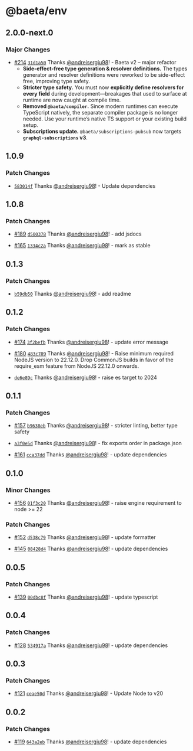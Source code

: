 # @baeta/env

## 2.0.0-next.0

### Major Changes

- [#214](https://github.com/andreisergiu98/baeta/pull/214) [`31d1a50`](https://github.com/andreisergiu98/baeta/commit/31d1a509f96535b43ae85d19c770eb1a5f09dc94) Thanks [@andreisergiu98](https://github.com/andreisergiu98)! - Baeta v2 – major refactor
  - **Side-effect-free type generation & resolver definitions.**
    The types generator and resolver definitions were reworked to be side-effect free, improving type safety.
  - **Stricter type safety.**
    You must now **explicitly define resolvers for every field** during development—breakages that used to surface at runtime are now caught at compile time.
  - **Removed `@baeta/compiler`.**
    Since modern runtimes can execute TypeScript natively, the separate compiler package is no longer needed. Use your runtime’s native TS support or your existing build setup.
  - **Subscriptions update.**
    `@baeta/subscriptions-pubsub` now targets **`graphql-subscriptions` v3**.

## 1.0.9

### Patch Changes

- [`583014f`](https://github.com/andreisergiu98/baeta/commit/583014f0bac810b25d9a8226bda2df4c9039f5e3) Thanks [@andreisergiu98](https://github.com/andreisergiu98)! - Update dependencies

## 1.0.8

### Patch Changes

- [#189](https://github.com/andreisergiu98/baeta/pull/189) [`d500378`](https://github.com/andreisergiu98/baeta/commit/d500378198e0a9c48298c4242913bca8ad348228) Thanks [@andreisergiu98](https://github.com/andreisergiu98)! - add jsdocs

- [#165](https://github.com/andreisergiu98/baeta/pull/165) [`1334c2a`](https://github.com/andreisergiu98/baeta/commit/1334c2a866676c88f0f3d380b22133d81c4e98bc) Thanks [@andreisergiu98](https://github.com/andreisergiu98)! - mark as stable

## 0.1.3

### Patch Changes

- [`b59db50`](https://github.com/andreisergiu98/baeta/commit/b59db501a83275ab2d964933080e688a3a5d8820) Thanks [@andreisergiu98](https://github.com/andreisergiu98)! - add readme

## 0.1.2

### Patch Changes

- [#174](https://github.com/andreisergiu98/baeta/pull/174) [`3f2befb`](https://github.com/andreisergiu98/baeta/commit/3f2befbb4b645e2970727482e970c4e78f0ed598) Thanks [@andreisergiu98](https://github.com/andreisergiu98)! - update error message

- [#180](https://github.com/andreisergiu98/baeta/pull/180) [`483c709`](https://github.com/andreisergiu98/baeta/commit/483c70932f815fd114732c00b74f9488d7924c72) Thanks [@andreisergiu98](https://github.com/andreisergiu98)! - Raise minimum required NodeJS version to 22.12.0. Drop CommonJS builds in favor of the require_esm feature from NodeJS 22.12.0 onwards.

- [`de6e89c`](https://github.com/andreisergiu98/baeta/commit/de6e89c1b592e280967c73a4137d24ee56ef1857) Thanks [@andreisergiu98](https://github.com/andreisergiu98)! - raise es target to 2024

## 0.1.1

### Patch Changes

- [#157](https://github.com/andreisergiu98/baeta/pull/157) [`b9638eb`](https://github.com/andreisergiu98/baeta/commit/b9638eb9fb713507efa9821b4f04cc7896a997b1) Thanks [@andreisergiu98](https://github.com/andreisergiu98)! - stricter linting, better type safety

- [`a3f0e5d`](https://github.com/andreisergiu98/baeta/commit/a3f0e5d03fc9ef21a87d3ec6bf264d0e9707636a) Thanks [@andreisergiu98](https://github.com/andreisergiu98)! - fix exports order in package.json

- [#161](https://github.com/andreisergiu98/baeta/pull/161) [`cca37dd`](https://github.com/andreisergiu98/baeta/commit/cca37dd7135a2852f1f6e287c46911306bdc8da0) Thanks [@andreisergiu98](https://github.com/andreisergiu98)! - update dependencies

## 0.1.0

### Minor Changes

- [#156](https://github.com/andreisergiu98/baeta/pull/156) [`01f3c20`](https://github.com/andreisergiu98/baeta/commit/01f3c20365539fad6e8a8694c59a8e86c95784e8) Thanks [@andreisergiu98](https://github.com/andreisergiu98)! - raise engine requirement to node >= 22

### Patch Changes

- [#152](https://github.com/andreisergiu98/baeta/pull/152) [`d538c79`](https://github.com/andreisergiu98/baeta/commit/d538c7905e6ba96d9f294e2d528f9252e83acbe7) Thanks [@andreisergiu98](https://github.com/andreisergiu98)! - update formatter

- [#145](https://github.com/andreisergiu98/baeta/pull/145) [`08428d4`](https://github.com/andreisergiu98/baeta/commit/08428d4f03b79cab9c116ff7b3a3cf9a0b2620f2) Thanks [@andreisergiu98](https://github.com/andreisergiu98)! - update dependencies

## 0.0.5

### Patch Changes

- [#139](https://github.com/andreisergiu98/baeta/pull/139) [`00dbc8f`](https://github.com/andreisergiu98/baeta/commit/00dbc8f35839aaa6524a6c0125ff38a766e45be4) Thanks [@andreisergiu98](https://github.com/andreisergiu98)! - update typescript

## 0.0.4

### Patch Changes

- [#128](https://github.com/andreisergiu98/baeta/pull/128) [`534917a`](https://github.com/andreisergiu98/baeta/commit/534917a18e7ed5d788a90a0335a5370d6af8f4a4) Thanks [@andreisergiu98](https://github.com/andreisergiu98)! - update dependencies

## 0.0.3

### Patch Changes

- [#121](https://github.com/andreisergiu98/baeta/pull/121) [`ceae50d`](https://github.com/andreisergiu98/baeta/commit/ceae50d88e4e59b22c603637620f4fc6b28b2454) Thanks [@andreisergiu98](https://github.com/andreisergiu98)! - Update Node to v20

## 0.0.2

### Patch Changes

- [#119](https://github.com/andreisergiu98/baeta/pull/119) [`643a2eb`](https://github.com/andreisergiu98/baeta/commit/643a2eb17c2789cd25361ddeede149a0e459e68a) Thanks [@andreisergiu98](https://github.com/andreisergiu98)! - update dependencies
